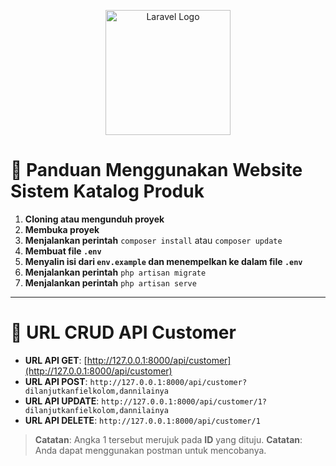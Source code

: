 <p align="center">
    <img src="https://laravel.com/img/logotype.min.svg" alt="Laravel Logo" width="200"/>
</p>

# 🎉 Panduan Menggunakan Website Sistem Katalog Produk

1. **Cloning atau mengunduh proyek**
2. **Membuka proyek**
3. **Menjalankan perintah** `composer install` atau `composer update`
4. **Membuat file `.env`**
5. **Menyalin isi dari `env.example` dan menempelkan ke dalam file `.env`**
6. **Menjalankan perintah** `php artisan migrate`
7. **Menjalankan perintah** `php artisan serve`

---

# 🔗 URL CRUD API Customer

- **URL API GET**: [http://127.0.0.1:8000/api/customer](http://127.0.0.1:8000/api/customer)
- **URL API POST**: `http://127.0.0.1:8000/api/customer?dilanjutkanfielkolom,dannilainya`
- **URL API UPDATE**: `http://127.0.0.1:8000/api/customer/1?dilanjutkanfielkolom,dannilainya`
- **URL API DELETE**: `http://127.0.0.1:8000/api/customer/1`

> **Catatan**: Angka 1 tersebut merujuk pada **ID** yang dituju.
>  **Catatan**: Anda dapat menggunakan postman untuk mencobanya.
